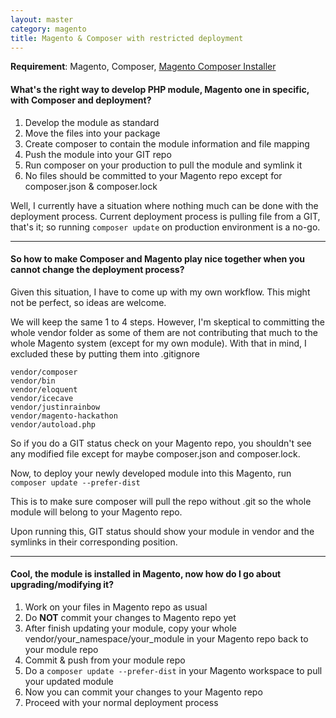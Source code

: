 ```yaml
---
layout: master
category: magento
title: Magento & Composer with restricted deployment
---
```

<strong>Requirement</strong>: Magento, Composer, <a href="https://github.com/magento-hackathon/magento-composer-installer">Magento Composer Installer</a>

#### What's the right way to develop PHP module, Magento one in specific, with Composer and deployment?

1. Develop the module as standard
1. Move the files into your package
1. Create composer to contain the module information and file mapping
1. Push the module into your GIT repo
1. Run composer on your production to pull the module and symlink it
1. No files should be committed to your Magento repo except for composer.json &amp; composer.lock

Well, I currently have a situation where nothing much can be done with the deployment process. Current deployment process is pulling file from a GIT, that's it; so running `composer update` on production environment is a no-go.

***

#### So how to make Composer and Magento play nice together when you cannot change the deployment process?

Given this situation, I have to come up with my own workflow. This might not be perfect, so ideas are welcome.

We will keep the same 1 to 4 steps. However, I'm skeptical to committing the whole vendor folder as some of them are not contributing that much to the whole Magento system (except for my own module). With that in mind, I excluded these by putting them into .gitignore

    vendor/composer
    vendor/bin
    vendor/eloquent
    vendor/icecave
    vendor/justinrainbow
    vendor/magento-hackathon
    vendor/autoload.php

So if you do a GIT status check on your Magento repo, you shouldn't see any modified file except for maybe composer.json and composer.lock.

Now, to deploy your newly developed module into this Magento, run `composer update --prefer-dist`

This is to make sure composer will pull the repo without .git so the whole module will belong to your Magento repo.

Upon running this, GIT status should show your module in vendor and the symlinks in their corresponding position.

***

#### Cool, the module is installed in Magento, now how do I go about upgrading/modifying it?

1. Work on your files in Magento repo as usual
1. Do <strong>NOT</strong> commit your changes to Magento repo yet
1. After finish updating your module, copy your whole vendor/your_namespace/your_module in your Magento repo back to your module repo
1. Commit &amp; push from your module repo
1. Do a `composer update --prefer-dist` in your Magento workspace to pull your updated module
1. Now you can commit your changes to your Magento repo
1. Proceed with your normal deployment process